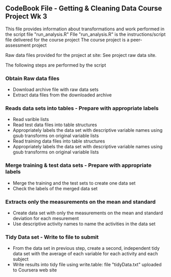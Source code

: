 ## CodeBook File - Getting & Cleaning Data Course Project Wk 3
This file provides information about transformations and work performed in the script file "run_analysis.R"
FIle "run_analysis.R" is the instructions/script file delivered for the course project
The course project is a peer-assessment project 

Raw data files provided for the project at site: See project raw data site.

The following steps are performed by the script

### Obtain Raw data files
* Download archive file with raw data sets
* Extract data files from the downloaded archive

### Reads data sets into tables - Prepare with appropriate labels
* Read varible lists
* Read test data files into table structures
* Appropriately labels the data set with descriptive variable names using gsub transforms on original variable lists
* Read training data files into table structures
* Appropriately labels the data set with descriptive variable names using gsub transforms on original variable lists


### Merge training & test data sets - Prepare with appropriate labels
* Merge the training and the test sets to create one data set
* Check the labels of the merged data set


### Extracts only the measurements on the mean and standard 
* Create data set with only the measurements on the mean and standard deviation for each mesurement
* Use descriptive activity names to name the activities in the data set


### Tidy Data set - Write to file to submit
* From the data set in previous step, create a second, independent tidy data set with the average of each variable for each activity and each subject 
* Write results into tidy file using write.table: file "tidyData.txt" uploaded to Coursera web site

